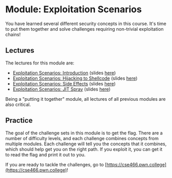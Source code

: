 # Module: Exploitation Scenarios

You have learned several different security concepts in this course.
It's time to put them together and solve challenges requiring non-trivial exploitation chains!

## Lectures

The lectures for this module are:

- [Exploitation Scenarios: Introduction](https://youtu.be/A5CnZGst5u4) (slides [here](https://docs.google.com/presentation/d/1__cUrVerXgj8xhUbDoeT59vavO_BI1ah3F8a4yNTE40/edit#slide=id.g80fa1e7c54_0_0))
- [Exploitation Scenarios: Hijacking to Shellcode](https://youtu.be/lsY2g09Hjr0) (slides [here](https://docs.google.com/presentation/d/15Ad42MRjETONK3hPp4cOhYWMqHL8ynoxJtXiawR4ro8/edit#slide=id.g80fa1e7c54_0_0))
- [Exploitation Scenarios: Side Effects](https://youtu.be/AwhN_7YNVLo) (slides [here](https://docs.google.com/presentation/d/16fwwUjDuGtIRv1p6sGtJZGTEkEXBRCD1Eb4YIEcIufo/edit#slide=id.g80fa1e7c54_0_0))
- [Exploitation Scenarios: JIT Spray](https://youtu.be/RHPxiRBapA4) (slides [here](https://docs.google.com/presentation/d/1eO49S6JFknXGD5VPv2OeoAuBRp-Ab4HqaQ_mxZXmn14/edit#slide=id.g80fa1e7c54_0_0))

Being a "putting it together" module, all lectures of all previous modules are also critical.

## Practice

The goal of the challenge sets in this module is to get the flag.
There are a number of difficulty levels, and each challenge combines concepts from multiple modules.
Each challenge will tell you the concepts that it combines, which should help get you on the right path.
If you exploit it, you can get it to read the flag and print it out to you.

If you are ready to tackle the challenges, go to [https://cse466.pwn.college](https://cse466.pwn.college)!
